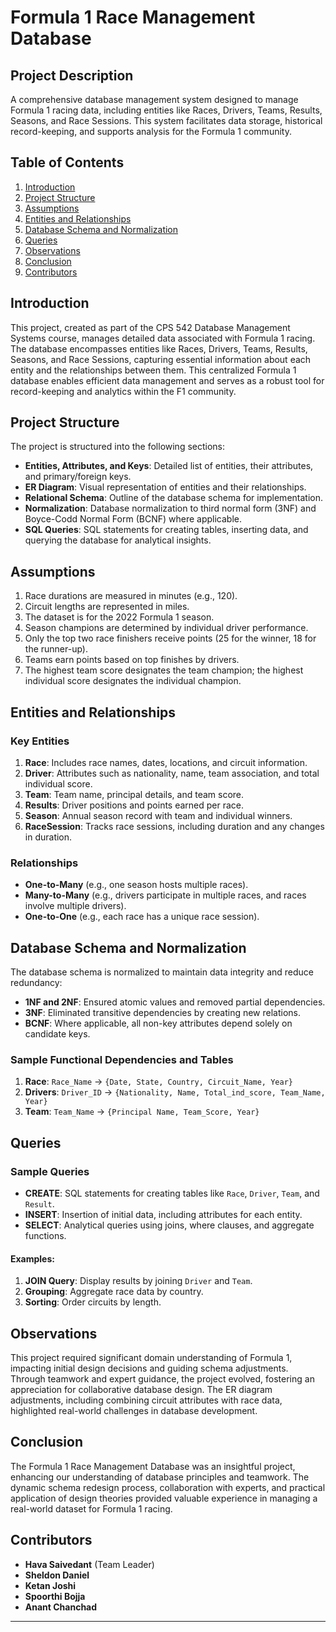 # Formula 1 Race Management Database

## Project Description
A comprehensive database management system designed to manage Formula 1 racing data, including entities like Races, Drivers, Teams, Results, Seasons, and Race Sessions. This system facilitates data storage, historical record-keeping, and supports analysis for the Formula 1 community.

## Table of Contents

1. [Introduction](#introduction)
2. [Project Structure](#project-structure)
3. [Assumptions](#assumptions)
4. [Entities and Relationships](#entities-and-relationships)
5. [Database Schema and Normalization](#database-schema-and-normalization)
6. [Queries](#queries)
7. [Observations](#observations)
8. [Conclusion](#conclusion)
9. [Contributors](#contributors)

## Introduction

This project, created as part of the CPS 542 Database Management Systems course, manages detailed data associated with Formula 1 racing. The database encompasses entities like Races, Drivers, Teams, Results, Seasons, and Race Sessions, capturing essential information about each entity and the relationships between them. This centralized Formula 1 database enables efficient data management and serves as a robust tool for record-keeping and analytics within the F1 community.

## Project Structure

The project is structured into the following sections:

- **Entities, Attributes, and Keys**: Detailed list of entities, their attributes, and primary/foreign keys.
- **ER Diagram**: Visual representation of entities and their relationships.
- **Relational Schema**: Outline of the database schema for implementation.
- **Normalization**: Database normalization to third normal form (3NF) and Boyce-Codd Normal Form (BCNF) where applicable.
- **SQL Queries**: SQL statements for creating tables, inserting data, and querying the database for analytical insights.

## Assumptions

1. Race durations are measured in minutes (e.g., 120).
2. Circuit lengths are represented in miles.
3. The dataset is for the 2022 Formula 1 season.
4. Season champions are determined by individual driver performance.
5. Only the top two race finishers receive points (25 for the winner, 18 for the runner-up).
6. Teams earn points based on top finishes by drivers.
7. The highest team score designates the team champion; the highest individual score designates the individual champion.

## Entities and Relationships

### Key Entities

1. **Race**: Includes race names, dates, locations, and circuit information.
2. **Driver**: Attributes such as nationality, name, team association, and total individual score.
3. **Team**: Team name, principal details, and team score.
4. **Results**: Driver positions and points earned per race.
5. **Season**: Annual season record with team and individual winners.
6. **RaceSession**: Tracks race sessions, including duration and any changes in duration.

### Relationships

- **One-to-Many** (e.g., one season hosts multiple races).
- **Many-to-Many** (e.g., drivers participate in multiple races, and races involve multiple drivers).
- **One-to-One** (e.g., each race has a unique race session).

## Database Schema and Normalization

The database schema is normalized to maintain data integrity and reduce redundancy:

- **1NF and 2NF**: Ensured atomic values and removed partial dependencies.
- **3NF**: Eliminated transitive dependencies by creating new relations.
- **BCNF**: Where applicable, all non-key attributes depend solely on candidate keys.

### Sample Functional Dependencies and Tables

1. **Race**: `Race_Name` → `{Date, State, Country, Circuit_Name, Year}`
2. **Drivers**: `Driver_ID` → `{Nationality, Name, Total_ind_score, Team_Name, Year}`
3. **Team**: `Team_Name` → `{Principal Name, Team_Score, Year}`

## Queries

### Sample Queries

- **CREATE**: SQL statements for creating tables like `Race`, `Driver`, `Team`, and `Result`.
- **INSERT**: Insertion of initial data, including attributes for each entity.
- **SELECT**: Analytical queries using joins, where clauses, and aggregate functions.

#### Examples:

1. **JOIN Query**: Display results by joining `Driver` and `Team`.
2. **Grouping**: Aggregate race data by country.
3. **Sorting**: Order circuits by length.

## Observations

This project required significant domain understanding of Formula 1, impacting initial design decisions and guiding schema adjustments. Through teamwork and expert guidance, the project evolved, fostering an appreciation for collaborative database design. The ER diagram adjustments, including combining circuit attributes with race data, highlighted real-world challenges in database development.

## Conclusion

The Formula 1 Race Management Database was an insightful project, enhancing our understanding of database principles and teamwork. The dynamic schema redesign process, collaboration with experts, and practical application of design theories provided valuable experience in managing a real-world dataset for Formula 1 racing.

## Contributors

- **Hava Saivedant** (Team Leader)
- **Sheldon Daniel**
- **Ketan Joshi**
- **Spoorthi Bojja**
- **Anant Chanchad**

---

